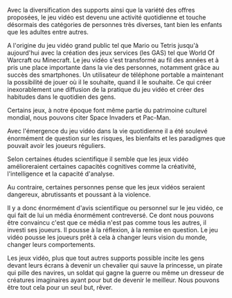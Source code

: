 Avec la diversification des supports ainsi que la variété des offres proposées, le jeu vidéo est devenu une activité quotidienne et touche désormais des catégories de personnes très diverses, tant bien les enfants que les adultes entre autres.

A l'origine du jeu vidéo grand public tel que Mario ou Tetris jusqu'à aujourd'hui avec la création des jeux services (les GAS) tel que World Of Warcraft ou Minecraft. Le jeu vidéo s'est transformé au fil des années et à pris une place importante dans la vie des personnes, notamment grâce au succès des smartphones. 
Un utilisateur de téléphone portable a maintenant la possibilité de jouer où il le souhaite, quand il le souhaite. Ce qui créer inexorablement une diffusion de la pratique du jeu vidéo et créer des habitudes dans le quotidien des gens.

Certains jeux, à notre époque font même partie du patrimoine culturel mondial, nous pouvons citer Space Invaders et Pac-Man.

Avec l'émergence du jeu vidéo dans la vie quotidienne il a été soulevé énormément de question sur les risques, les bienfaits et les paradigmes que pouvait avoir les joueurs réguliers.

Selon certaines études scientifique il semble que les jeux vidéo amélioreraient certaines capacités cognitives comme la créativité, l'intelligence et la capacité d'analyse.

Au contraire, certaines personnes pense que les jeux vidéos seraient dangereux, abrutissants et poussant à la violence.

Il y a donc énormément d'avis scientifique ou personnel sur le jeu vidéo, ce qui fait de lui un média énormément contreversé. 
Ce dont nous pouvons être convaincu c'est que ce média n'est pas comme tous les autres, il investi ses joueurs. Il pousse à la réflexion, à la remise en question. Le jeu vidéo pousse les joueurs prêt à cela à changer leurs vision du monde, changer leurs comportements.

Les jeux vidéo, plus que tout autres supports possible incite les gens devant leurs écrans à devenir un chevalier qui sauve la princesse, un pirate qui pille des navires, un soldat qui gagne la guerre ou même un dresseur de créatures imaginaires ayant pour but de devenir le meilleur. 
Nous pouvons être tout cela pour un seul but, rêver. 